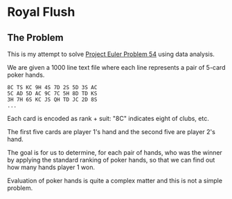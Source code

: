 # Royal Flush

## The Problem

This is my attempt to solve [Project Euler Problem 54](https://projecteuler.net/problem=54) using data analysis.

We are given a 1000 line text file where each line represents a pair of 5-card poker hands.

``` text
8C TS KC 9H 4S 7D 2S 5D 3S AC
5C AD 5D AC 9C 7C 5H 8D TD KS
3H 7H 6S KC JS QH TD JC 2D 8S
...
```

Each card is encoded as rank + suit: "8C" indicates eight of clubs, etc.

The first five cards are player 1's hand and the second five are player 2's hand.

The goal is for us to determine, for each pair of hands, who was the winner by applying the standard ranking of poker hands, so that we can find out how many hands player 1 won.

Evaluation of poker hands is quite a complex matter and this is not a simple problem.
